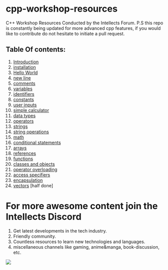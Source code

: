 # cpp-workshop-resources
C++ Workshop Resources Conducted by the Intellects Forum. P.S this repo is constantly being updated for more advanced cpp features, if you would like to contribute do not hesitate to initiate a pull request.

## Table Of contents:
1. [Introduction](/01-intro.md) 
2. [installation](/02-installation.md)
3. [Hello World](/03-hello_world.cpp)
4. [new line](/04-new_line.cpp)
5. [comments](/05-comments.cpp)
6. [variables](/06-variables.cpp)
7. [identifiers](/07-identifiers.cpp)
8. [constants](/08-constants.cpp)
9. [user inputs](/09-user_input.cpp)
10. [simple calculator](/10-simple_calc.cpp)
11. [data types](/11-Data_Types.md)
12. [operators](/12-operators.md)
13. [strings](/13-strings.cpp)
14. [string operations](/14-string_operations.cpp)
15. [math](/15-math.cpp)
16. [conditional statements](/16-conditional_statements.cpp)
17. [arrays](/17-arrays.cpp)
18. [references](/18-references.cpp)
19. [functions](/19-functions.cpp)
20. [classes and objects](/20-classes_and_objects.cpp)
21. [operator overloading](/21-operator_overloading.cpp)
22. [access specifiers](/22-access_specifiers.cpp)
23. [encapsulation](/23-encapsulatio.cpp)
24. [vectors](/24-vectors.cpp) [half done]


# For more awesome content join the Intellects Discord
1. Get latest developments in the tech industry.
2. Friendly community.
3. Countless resources to learn new technologies and languages.
4. miscellaneous channels like gaming, anime&manga, book-discussion, etc.

<a href="https://discord.gg/8N2QjEc2K4"><img src="https://miro.medium.com/max/800/1*_AsB_hCguMYC-wEG2Bidmw.png"/></a>
